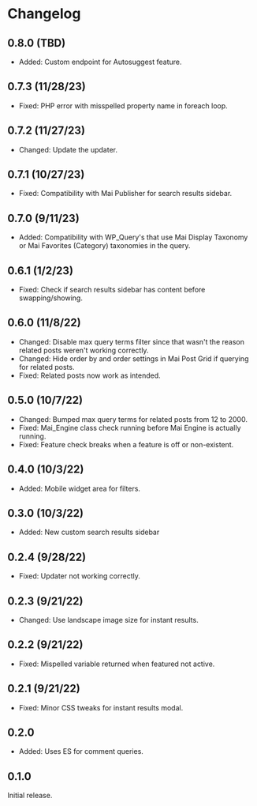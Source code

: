 # Changelog

## 0.8.0 (TBD)
* Added: Custom endpoint for Autosuggest feature.

## 0.7.3 (11/28/23)
* Fixed: PHP error with misspelled property name in foreach loop.

## 0.7.2 (11/27/23)
* Changed: Update the updater.

## 0.7.1 (10/27/23)
* Fixed: Compatibility with Mai Publisher for search results sidebar.

## 0.7.0 (9/11/23)
* Added: Compatibility with WP_Query's that use Mai Display Taxonomy or Mai Favorites (Category) taxonomies in the query.

## 0.6.1 (1/2/23)
* Fixed: Check if search results sidebar has content before swapping/showing.

## 0.6.0 (11/8/22)
* Changed: Disable max query terms filter since that wasn't the reason related posts weren't working correctly.
* Changed: Hide order by and order settings in Mai Post Grid if querying for related posts.
* Fixed: Related posts now work as intended.

## 0.5.0 (10/7/22)
* Changed: Bumped max query terms for related posts from 12 to 2000.
* Fixed: Mai_Engine class check running before Mai Engine is actually running.
* Fixed: Feature check breaks when a feature is off or non-existent.

## 0.4.0 (10/3/22)
* Added: Mobile widget area for filters.

## 0.3.0 (10/3/22)
* Added: New custom search results sidebar

## 0.2.4 (9/28/22)
* Fixed: Updater not working correctly.

## 0.2.3 (9/21/22)
* Changed: Use landscape image size for instant results.

## 0.2.2 (9/21/22)
* Fixed: Mispelled variable returned when featured not active.

## 0.2.1 (9/21/22)
* Fixed: Minor CSS tweaks for instant results modal.

## 0.2.0
* Added: Uses ES for comment queries.

## 0.1.0
Initial release.

